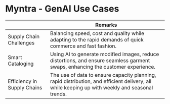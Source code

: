 # Myntra - GenAI Use Cases

|                             | Remarks                                                                                                                                        |
|-----------------------------|------------------------------------------------------------------------------------------------------------------------------------------------|
| Supply Chain Challenges     | Balancing speed, cost and quality while adapting to the rapid demands of quick commerce and fast fashion.                                      |
| Smart Cataloging            | Using AI to generate modified images, reduce distortions, and ensure seamless garment swaps, enhancing the customer experience.                |
| Efficiency in Supply Chains | The use of data to ensure capacity planning, rapid distribution, and efficient delivery, all while keeping up with weekly and seasonal trends. |